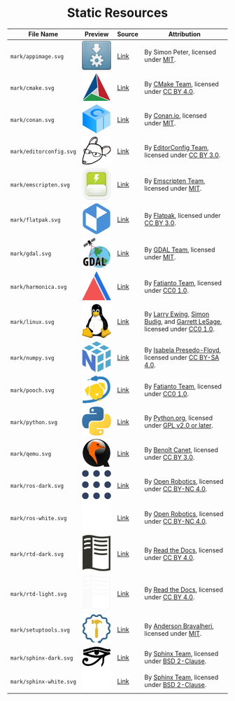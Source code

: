 <div align="center">
<h1 id="static-resources">Static Resources</h1>
</div>

<table align="center">
  <thead>
    <tr>
      <th rowspan="1" colspan="1" align="center" style="text-align: center; vertical-align: middle;">File Name</th>
      <th rowspan="1" colspan="1" align="center" style="text-align: center; vertical-align: middle;">Preview</th>
      <th rowspan="1" colspan="1" align="center" style="text-align: center; vertical-align: middle;">Source</th>
      <th rowspan="1" colspan="1" align="center" style="text-align: center; vertical-align: middle;">Attribution</th>
    </tr>
  </thead>
  <tbody>
    <tr>
      <td><code>mark/appimage.svg</code></td>
      <td><img src="mark/appimage.svg" alt="appimage" width="100"/></td>
      <td><a href="https://commons.wikimedia.org/wiki/File:App-image-logo.svg">Link</a></td>
      <td>By Simon Peter, licensed under <a href="https://opensource.org/license/mit/">MIT</a>.</td>
    </tr>
    <tr>
      <td><code>mark/cmake.svg</code></td>
      <td><img src="mark/cmake.svg" alt="cmake" width="100"/></td>
      <td><a href="https://commons.wikimedia.org/wiki/File:Cmake.svg">Link</a></td>
      <td>By <a href="https://cmake.org/">CMake Team</a>, licensed under <a href="https://creativecommons.org/licenses/by/4.0/">CC BY 4.0</a>.</td>
    </tr>
    <tr>
      <td><code>mark/conan.svg</code></td>
      <td><img src="mark/conan.svg" alt="conan" width="100"/></td>
      <td><a href="https://github.com/conan-io/web/blob/main/conanio/public/conan-downloads-logo.svg">Link</a></td>
      <td>By <a href="https://conan.io/">Conan.io</a>, licensed under <a href="https://opensource.org/license/mit/">MIT</a>.</td>
    </tr>
    <tr>
      <td><code>mark/editorconfig.svg</code></td>
      <td><img src="mark/editorconfig.svg" alt="editorconfig" width="100"/></td>
      <td><a href="https://github.com/editorconfig/editorconfig/blob/4e1fdff8e2c91bd59b5216368c1513a8f7abd5d6/assets/EditorConfig_Logo.svg">Link</a></td>
      <td>By <a href="https://editorconfig.org/">EditorConfig Team</a>, licensed under <a href="http://creativecommons.org/licenses/by/3.0/">CC BY 3.0</a>.</td>
    </tr>
    <tr>
      <td><code>mark/emscripten.svg</code></td>
      <td><img src="mark/emscripten.svg" alt="emscripten" width="100"/></td>
      <td><a href="https://github.com/emscripten-core/emscripten/blob/93327152a04ced7889919a08d5255a4be84d200b/media/logo.svg">Link</a></td>
      <td>By <a href="https://emscripten.org/">Emscripten Team</a>, licensed under <a href="https://opensource.org/license/mit/">MIT</a>.</td>
    </tr>
    <tr>
      <td><code>mark/flatpak.svg</code></td>
      <td><img src="mark/flatpak.svg" alt="flatpak" width="100"/></td>
      <td><a href="https://en.m.wikipedia.org/wiki/File:Flatpak_Logo.svg">Link</a></td>
      <td>By <a href="https://flatpak.org/">Flatpak</a>, licensed under <a href="https://creativecommons.org/licenses/by/3.0/">CC BY 3.0</a>.</td>
    </tr>
    <tr>
      <td><code>mark/gdal.svg</code></td>
      <td><img src="mark/gdal.svg" alt="gdal" width="100"/></td>
      <td><a href="https://commons.wikimedia.org/wiki/File:GDALLogoColor.svg">Link</a></td>
      <td>By <a href="https://gdal.org/">GDAL Team</a>, licensed under <a href="https://opensource.org/licenses/MIT">MIT</a>.</td>
    </tr>
    <tr>
      <td><code>mark/harmonica.svg</code></td>
      <td><img src="mark/harmonica.svg" alt="harmonica" width="100"/></td>
      <td><a href="https://github.com/fatiando/logo">Link</a></td>
      <td>By <a href="https://www.fatiando.org/">Fatianto Team</a>, licensed under <a href="https://creativecommons.org/publicdomain/zero/1.0/">CC0 1.0</a>.</td>
    </tr>
    <tr>
      <td><code>mark/linux.svg</code></td>
      <td><img src="mark/linux.svg" alt="linux" width="100"/></td>
      <td><a href="https://commons.wikimedia.org/wiki/File:Tux.svg">Link</a></td>
      <td>By <a href="http://www.isc.tamu.edu/~lewing/">Larry Ewing</a>, <a href="http://www.home.unix-ag.org/simon/">Simon Budig</a>, and <a href="https://github.com/garrett/Tux">Garrett LeSage</a>, licensed under <a href="https://creativecommons.org/publicdomain/zero/1.0/deed">CC0 1.0</a>.</td>
    </tr>
    <tr>
      <td><code>mark/numpy.svg</code></td>
      <td><img src="mark/numpy.svg" alt="numpy" width="100"/></td>
      <td><a href="https://github.com/numpy/numpy/blob/main/branding/logo/logomark/numpylogoicon.svg">Link</a></td>
      <td>By <a href="https://github.com/isabela-pf/">Isabela Presedo-Floyd</a>, licensed under <a href="https://creativecommons.org/licenses/by-sa/4.0/">CC BY-SA 4.0</a>.</td>
    </tr>
    <tr>
      <td><code>mark/pooch.svg</code></td>
      <td><img src="mark/pooch.svg" alt="pooch" width="100"/></td>
      <td><a href="https://github.com/fatiando/logo">Link</a></td>
      <td>By <a href="https://www.fatiando.org/">Fatianto Team</a>, licensed under <a href="https://creativecommons.org/publicdomain/zero/1.0/">CC0 1.0</a>.</td>
    </tr>
    <tr>
      <td><code>mark/python.svg</code></td>
      <td><img src="mark/python.svg" alt="python" width="100"/></td>
      <td><a href="https://commons.wikimedia.org/wiki/File:Python-logo-notext.svg">Link</a></td>
      <td>By <a href="https://www.python.org/">Python.org</a>, licensed under <a href="https://www.gnu.org/licenses/old-licenses/gpl-2.0.html">GPL v2.0 or later</a>.</td>
    </tr>
    <tr>
      <td><code>mark/qemu.svg</code></td>
      <td><img src="mark/qemu.svg" alt="qemu" width="100"/></td>
      <td><a href="https://gitlab.com/qemu-project/qemu/-/blob/a8260d3876389eb52ca5c62ed4d80cdb7e025c85/ui/icons/qemu.svg">Link</a></td>
      <td>By <a href="https://github.com/benoit-canet">Benoît Canet</a>, licensed under <a href="https://creativecommons.org/licenses/by/3.0/">CC BY 3.0</a>.</td>
    </tr>
    <tr>
      <td><code>mark/ros-dark.svg</code></td>
      <td><img src="mark/ros-dark.svg" alt="ros-dark" width="100"/></td>
      <td><a href="https://github.com/ros-infrastructure/artwork/blob/master/orgunits/ros.svg">Link</a></td>
      <td>By <a href="https://www.openrobotics.org/">Open Robotics</a>, licensed under <a href="https://creativecommons.org/licenses/by-nc/4.0/">CC BY-NC 4.0</a>.</td>
    </tr>
    <tr>
      <td><code>mark/ros-white.svg</code></td>
      <td><img src="mark/ros-white.svg" alt="ros-white" width="100"/></td>
      <td><a href="https://github.com/ros-infrastructure/artwork/blob/master/orgunits/ros.svg">Link</a></td>
      <td>By <a href="https://www.openrobotics.org/">Open Robotics</a>, licensed under <a href="https://creativecommons.org/licenses/by-nc/4.0/">CC BY-NC 4.0</a>.</td>
    </tr>
    <tr>
      <td><code>mark/rtd-dark.svg</code></td>
      <td><img src="mark/rtd-dark.svg" alt="rtd-dark" width="100"/></td>
      <td><a href="https://brand-guidelines.readthedocs.org/branding.html">Link</a></td>
      <td>By <a href="https://about.readthedocs.com/">Read the Docs</a>, licensed under <a href="https://creativecommons.org/licenses/by/4.0/">CC BY 4.0</a>.</td>
    </tr>
    <tr>
      <td><code>mark/rtd-light.svg</code></td>
      <td><img src="mark/rtd-light.svg" alt="rtd-light" width="100"/></td>
      <td><a href="https://brand-guidelines.readthedocs.org/branding.html">Link</a></td>
      <td>By <a href="https://about.readthedocs.com/">Read the Docs</a>, licensed under <a href="https://creativecommons.org/licenses/by/4.0/">CC BY 4.0</a>.</td>
    </tr>
    <tr>
      <td><code>mark/setuptools.svg</code></td>
      <td><img src="mark/setuptools.svg" alt="setuptools" width="100"/></td>
      <td><a href="https://setuptools.pypa.io/en/stable/artwork.html">Link</a></td>
      <td>By <a href="https://github.com/abravalheri">Anderson Bravalheri</a>, licensed under <a href="https://opensource.org/license/mit/">MIT</a>.</td>
    </tr>
    <tr>
      <td><code>mark/sphinx-dark.svg</code></td>
      <td><img src="mark/sphinx-dark.svg" alt="sphinx-dark" width="100"/></td>
      <td><a href="https://github.com/sphinx-doc/sphinx/blob/8878bee000c85c118b9be4b31d5baf7e3f25cc5f/doc/_themes/sphinx13/static/sphinx-logo.svg">Link</a></td>
      <td>By <a href="https://www.sphinx-doc.org/">Sphinx Team</a>, licensed under <a href="https://opensource.org/license/bsd-2-clause/">BSD 2-Clause</a>.</td>
    </tr>
    <tr>
      <td><code>mark/sphinx-white.svg</code></td>
      <td><img src="mark/sphinx-white.svg" alt="sphinx-white" width="100"/></td>
      <td><a href="https://github.com/sphinx-doc/sphinx/blob/8878bee000c85c118b9be4b31d5baf7e3f25cc5f/doc/_themes/sphinx13/static/sphinx-logo.svg">Link</a></td>
      <td>By <a href="https://www.sphinx-doc.org/">Sphinx Team</a>, licensed under <a href="https://opensource.org/license/bsd-2-clause/">BSD 2-Clause</a>.</td>
    </tr>
  </tbody>
</table>
